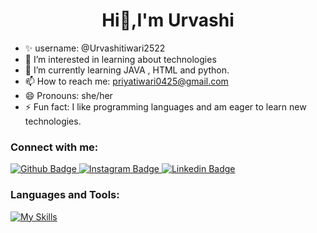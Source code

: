 <h1 align="center">Hi👋,I'm Urvashi</h1>

- ✨ username: @Urvashitiwari2522
- 👀 I’m interested in learning about technologies
- 🌱 I’m currently learning JAVA , HTML and python. 
- 📫 How to reach me: priyatiwari0425@gmail.com
- 😄 Pronouns: she/her
- ⚡ Fun fact: I like programming languages and am eager to learn new technologies. 

### Connect with me:
<div id="badges">
  <a href="https://github.com/urvashitiwari2522"\>
    <img src="https://img.shields.io/badge/Github-white?style=for-the-badge&logo=Github&logoColor=black" alt="Github Badge"/>
  </a>
   <a href="https://www.instagram.com/urvashi_tiwari2208">
    <img src="https://img.shields.io/badge/Instagram-purple?style=for-the-badge&logo=instagram&logoColor=white" alt="Instagram Badge"/>
  </a>
  <a href="https://www.linkedin.com/in/urvashi-tiwari2208">
    <img src="https://img.shields.io/badge/Linkedin-blue?style=for-the-badge&logo=Linkedin&logoColor=white" alt="Linkedin Badge"/>
  </a>
</div>
 
### Languages and Tools:
[![My Skills](https://skillicons.dev/icons?i=c,java,python,linux,html,mySQL)](https://skillicons.dev)



